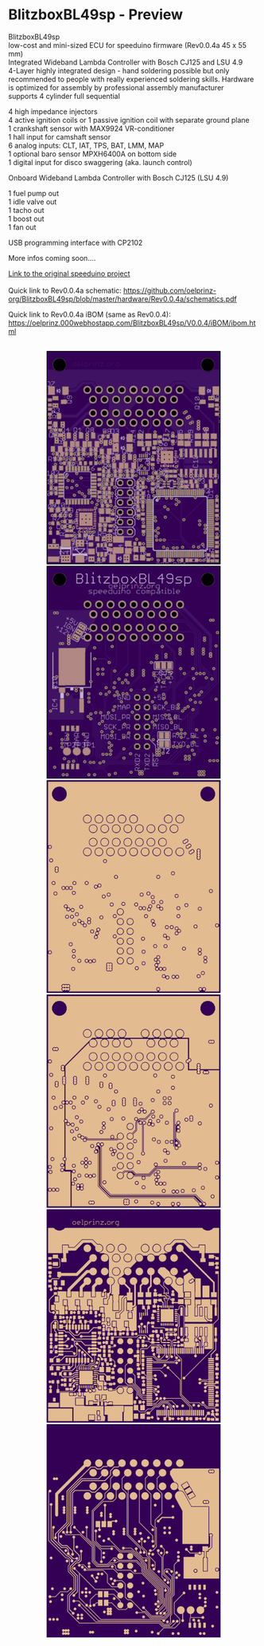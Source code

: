 # BlitzboxBL49sp - Preview<br/>
BlitzboxBL49sp<br/>
low-cost and mini-sized ECU for speeduino firmware (Rev0.0.4a 45 x 55 mm)<br/>
Integrated Wideband Lambda Controller with Bosch CJ125 and LSU 4.9<br/>
4-Layer highly integrated design - hand soldering possible but only recommended to people with really experienced soldering skills.  Hardware is optimized for assembly by professional assembly manufacturer<br/>
supports 4 cylinder full sequential<br/>

4 high impedance injectors<br/>
4 active ignition coils or 1 passive ignition coil with separate ground plane<br/>
1 crankshaft sensor with MAX9924 VR-conditioner<br/>
1 hall input for camshaft sensor<br/>
6 analog inputs: CLT, IAT, TPS, BAT, LMM, MAP<br/>
1 optional baro sensor MPXH6400A on bottom side<br/>
1 digital input for disco swaggering (aka. launch control)<br/>

Onboard Wideband Lambda Controller with Bosch CJ125 (LSU 4.9)<br/>

1 fuel pump out<br/>
1 idle valve out<br/>
1 tacho out<br/>
1 boost out<br/>
1 fan out<br/>

USB programming interface with CP2102<br/>

More infos coming soon....<br/>

[Link to the original speeduino project](https://www.speeduino.com "speeduino homepage")<br/>
<br/>
Quick link to Rev0.0.4a schematic: https://github.com/oelprinz-org/BlitzboxBL49sp/blob/master/hardware/Rev0.0.4a/schematics.pdf <br/>

Quick link to Rev0.0.4a iBOM (same as Rev0.0.4): https://oelprinz.000webhostapp.com/BlitzboxBL49sp/V0.0.4/iBOM/ibom.html <br/>

<p align="center">
  <br/>
  <img src="hardware/Rev0.0.4a/top.png" width="350" title="Top Side">
  <img src="hardware/Rev0.0.4a/bottom.png" width="350" alt="accessibility text"><br/>
  <img src="hardware/Rev0.0.4a/internal_plane1.png" width="350" title="Internal Plane 1">
  <img src="hardware/Rev0.0.4a/internal_plane2.png" width="350" title="Internal Plane 2">
  <img src="hardware/Rev0.0.4a/top_layer.png" width="350" title="Top Side">
  <img src="hardware/Rev0.0.4a/bottom_layer.png" width="350" alt="accessibility text">
</p>
<br/>
<p align="center">
  <br/>
</p>

